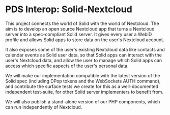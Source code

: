 # PDS Interop: Solid-Nextcloud

This project connects the world of Solid with the world of Nextcloud.
The aim is to develop an open source Nextcloud app that turns a Nextcloud
server into a spec-compliant Solid server. It gives every user a WebID profile
and allows Solid apps to store data on the user's Nextcloud account.

It also exposes some of the user's existing Nextcloud data like contacts and
calendar events as Solid user data, so that Solid apps can interact with the user's
Nextcloud data, and allow the user to manage which Solid apps can access which
specific aspects of the user's personal data.

We will make our implementation compatible with the latest version of the Solid spec
(including DPop tokens and the WebSockets AUTH command), and contribute the surface
tests we create for this as a well-documented independent test-suite, for other Solid
server implementers to benefit from.

We will also publish a stand-alone version of our PHP components, which can run independently of Nextcloud.